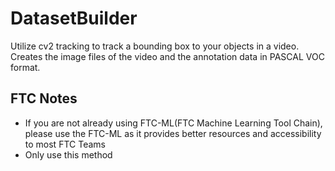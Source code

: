 # DatasetBuilder
Utilize cv2 tracking to track a bounding box to your objects in a video. Creates the image files of the video and the annotation data in PASCAL VOC format.
## FTC Notes
- If you are not already using FTC-ML(FTC Machine Learning Tool Chain), please use the FTC-ML as it provides better resources and accessibility to most FTC Teams
- Only use this method 
